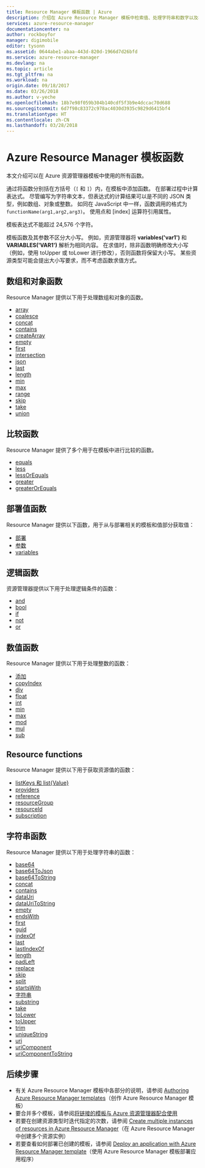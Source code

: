 ```yaml
---
title: Resource Manager 模板函数 | Azure
description: 介绍在 Azure Resource Manager 模板中检索值、处理字符串和数字以及检索部署信息时所用的函数。
services: azure-resource-manager
documentationcenter: na
author: rockboyfor
manager: digimobile
editor: tysonn
ms.assetid: 0644abe1-abaa-443d-820d-1966d7d26bfd
ms.service: azure-resource-manager
ms.devlang: na
ms.topic: article
ms.tgt_pltfrm: na
ms.workload: na
origin.date: 09/18/2017
ms.date: 03/26/2018
ms.author: v-yeche
ms.openlocfilehash: 18b7e98f059b304b140cdf5f3b9e4dccac70d688
ms.sourcegitcommit: 6d7f98c83372c978ac4030d3935c9829d6415bf4
ms.translationtype: HT
ms.contentlocale: zh-CN
ms.lasthandoff: 03/28/2018
---
```

# <a name="azure-resource-manager-template-functions"></a>Azure Resource Manager 模板函数
本文介绍可以在 Azure 资源管理器模板中使用的所有函数。

通过将函数分别括在方括号（`[` 和 `]`）内，在模板中添加函数。 在部署过程中计算表达式。 尽管编写为字符串文本，但表达式的计算结果可以是不同的 JSON 类型，例如数组、对象或整数。 如同在 JavaScript 中一样，函数调用的格式为 `functionName(arg1,arg2,arg3)`。 使用点和 [index] 运算符引用属性。

模板表达式不能超过 24,576 个字符。

模板函数及其参数不区分大小写。 例如，资源管理器将 **variables('var1')** 和 **VARIABLES('VAR1')** 解析为相同内容。 在求值时，除非函数明确修改大小写（例如，使用 toUpper 或 toLower 进行修改），否则函数将保留大小写。 某些资源类型可能会提出大小写要求，而不考虑函数求值方式。

<a id="array" />
<a id="coalesce" />
<a id="concatarray" />
<a id="contains" />
<a id="createarray" />
<a id="empty" />
<a id="first" />
<a id="intersection" />
<a id="json" />
<a id="last" />
<a id="length" />
<a id="min" />
<a id="max" />
<a id="range" />
<a id="skip" />
<a id="take" />
<a id="union" />

## <a name="array-and-object-functions"></a>数组和对象函数
Resource Manager 提供以下用于处理数组和对象的函数。

* [array](resource-group-template-functions-array.md#array)
* [coalesce](resource-group-template-functions-array.md#coalesce)
* [concat](resource-group-template-functions-array.md#concat)
* [contains](resource-group-template-functions-array.md#contains)
* [createArray](resource-group-template-functions-array.md#createarray)
* [empty](resource-group-template-functions-array.md#empty)
* [first](resource-group-template-functions-array.md#first)
* [intersection](resource-group-template-functions-array.md#intersection)
* [json](resource-group-template-functions-array.md#json)
* [last](resource-group-template-functions-array.md#last)
* [length](resource-group-template-functions-array.md#length)
* [min](resource-group-template-functions-array.md#min)
* [max](resource-group-template-functions-array.md#max)
* [range](resource-group-template-functions-array.md#range)
* [skip](resource-group-template-functions-array.md#skip)
* [take](resource-group-template-functions-array.md#take)
* [union](resource-group-template-functions-array.md#union)

<a id="equals" />
<a id="less" />
<a id="lessorequals" />
<a id="greater" />
<a id="greaterorequals" />

## <a name="comparison-functions"></a>比较函数
Resource Manager 提供了多个用于在模板中进行比较的函数。

* [equals](resource-group-template-functions-comparison.md#equals)
* [less](resource-group-template-functions-comparison.md#less)
* [lessOrEquals](resource-group-template-functions-comparison.md#lessorequals)
* [greater](resource-group-template-functions-comparison.md#greater)
* [greaterOrEquals](resource-group-template-functions-comparison.md#greaterorequals)

<a id="deployment" />
<a id="parameters" />
<a id="variables" />

## <a name="deployment-value-functions"></a>部署值函数
Resource Manager 提供以下函数，用于从与部署相关的模板和值部分获取值：

* [部署](resource-group-template-functions-deployment.md#deployment)
* [参数](resource-group-template-functions-deployment.md#parameters)
* [variables](resource-group-template-functions-deployment.md#variables)

<a id="and" />
<a id="bool" />
<a id="if" />
<a id="not" />
<a id="or" />

## <a name="logical-functions"></a>逻辑函数
资源管理器提供以下用于处理逻辑条件的函数：

* [and](resource-group-template-functions-logical.md#and)
* [bool](resource-group-template-functions-logical.md#bool)
* [if](resource-group-template-functions-logical.md#if)
* [not](resource-group-template-functions-logical.md#not)
* [or](resource-group-template-functions-logical.md#or)

<a id="add" />
<a id="copyindex" />
<a id="div" />
<a id="float" />
<a id="int" />
<a id="minint" />
<a id="maxint" />
<a id="mod" />
<a id="mul" />
<a id="sub" />

## <a name="numeric-functions"></a>数值函数
Resource Manager 提供以下用于处理整数的函数：

* [添加](resource-group-template-functions-numeric.md#add)
* [copyIndex](resource-group-template-functions-numeric.md#copyindex)
* [div](resource-group-template-functions-numeric.md#div)
* [float](resource-group-template-functions-numeric.md#float)
* [int](resource-group-template-functions-numeric.md#int)
* [min](resource-group-template-functions-numeric.md#min)
* [max](resource-group-template-functions-numeric.md#max)
* [mod](resource-group-template-functions-numeric.md#mod)
* [mul](resource-group-template-functions-numeric.md#mul)
* [sub](resource-group-template-functions-numeric.md#sub)

<a id="listkeys" />
<a id="list" />
<a id="providers" />
<a id="reference" />
<a id="resourcegroup" />
<a id="resourceid" />
<a id="subscription" />

## <a name="resource-functions"></a>Resource functions
Resource Manager 提供以下用于获取资源值的函数：

* [listKeys 和 list{Value}](resource-group-template-functions-resource.md#listkeys)
* [providers](resource-group-template-functions-resource.md#providers)
* [reference](resource-group-template-functions-resource.md#reference)
* [resourceGroup](resource-group-template-functions-resource.md#resourcegroup)
* [resourceId](resource-group-template-functions-resource.md#resourceid)
* [subscription](resource-group-template-functions-resource.md#subscription)

<a id="base64" />
<a id="base64tojson" />
<a id="base64tostring" />
<a id="concat" />
<a id="containsstring" />
<a id="datauri" />
<a id="datauritostring" />
<a id="emptystring" />
<a id="endswith" />
<a id="firststring" />
<a id="guid" />
<a id="indexof" />
<a id="laststring" />
<a id="lastindexof" />
<a id="lengthstring" />
<a id="padleft" />
<a id="replace" />
<a id="skipstring" />
<a id="split" />
<a id="startswith" />
<a id="string" />
<a id="substring" />
<a id="takestring" />
<a id="tolower" />
<a id="toupper" />
<a id="trim" />
<a id="uniquestring" />
<a id="uri" />
<a id="uricomponent" />
<a id="uricomponenttostring" />

## <a name="string-functions"></a>字符串函数
Resource Manager 提供以下用于处理字符串的函数：

* [base64](resource-group-template-functions-string.md#base64)
* [base64ToJson](resource-group-template-functions-string.md#base64tojson)
* [base64ToString](resource-group-template-functions-string.md#base64tostring)
* [concat](resource-group-template-functions-string.md#concat)
* [contains](resource-group-template-functions-string.md#contains)
* [dataUri](resource-group-template-functions-string.md#datauri)
* [dataUriToString](resource-group-template-functions-string.md#datauritostring)
* [empty](resource-group-template-functions-string.md#empty)
* [endsWith](resource-group-template-functions-string.md#endswith)
* [first](resource-group-template-functions-string.md#first)
* [guid](resource-group-template-functions-string.md#guid)
* [indexOf](resource-group-template-functions-string.md#indexof)
* [last](resource-group-template-functions-string.md#last)
* [lastIndexOf](resource-group-template-functions-string.md#lastindexof)
* [length](resource-group-template-functions-string.md#length)
* [padLeft](resource-group-template-functions-string.md#padleft)
* [replace](resource-group-template-functions-string.md#replace)
* [skip](resource-group-template-functions-string.md#skip)
* [split](resource-group-template-functions-string.md#split)
* [startsWith](resource-group-template-functions-string.md#startswith)
* [字符串](resource-group-template-functions-string.md#string)
* [substring](resource-group-template-functions-string.md#substring)
* [take](resource-group-template-functions-string.md#take)
* [toLower](resource-group-template-functions-string.md#tolower)
* [toUpper](resource-group-template-functions-string.md#toupper)
* [trim](resource-group-template-functions-string.md#trim)
* [uniqueString](resource-group-template-functions-string.md#uniquestring)
* [uri](resource-group-template-functions-string.md#uri)
* [uriComponent](resource-group-template-functions-string.md#uricomponent)
* [uriComponentToString](resource-group-template-functions-string.md#uricomponenttostring)

## <a name="next-steps"></a>后续步骤
* 有关 Azure Resource Manager 模板中各部分的说明，请参阅 [Authoring Azure Resource Manager templates](resource-group-authoring-templates.md)（创作 Azure Resource Manager 模板）
* 要合并多个模板，请参阅[将链接的模板与 Azure 资源管理器配合使用](resource-group-linked-templates.md)
* 若要在创建资源类型时迭代指定的次数，请参阅 [Create multiple instances of resources in Azure Resource Manager](resource-group-create-multiple.md)（在 Azure Resource Manager 中创建多个资源实例）
* 若要查看如何部署已创建的模板，请参阅 [Deploy an application with Azure Resource Manager template](resource-group-template-deploy.md)（使用 Azure Resource Manager 模板部署应用程序）

<!--Update_Description: update meta properties, update link, wording update -->